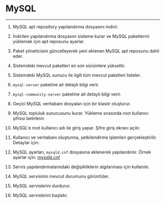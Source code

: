 # MySQL

---


1.  MySQL apt repository yapılandırma dosyasını indirir.


2.  İndirilen yapılandırma dosyasını sisteme kurar ve MySQL paketlerini yüklemek için apt reposunu ayarlar.


3.  Paket yöneticisini güncelleyerek yeni eklenen MySQL apt reposunu dahil eder.


4.  Sistemdeki mevcut paketleri en son sürümlere yükseltir.


5.  Sistemdeki MySQL sunucu ile ilgili tüm mevcut paketleri listeler.


6.  `mysql-server` paketine ait detaylı bilgi verir.


7.  `mysql-community-server` paketine ait detaylı bilgi verir.


8.  Geçici MySQL veritabanı dosyaları için bir klasör oluşturur.


9.  MySQL topluluk sunucusunu kurar. Yükleme sırasında root kullanıcı şifresi belirlenir.


10.  MySQL'e root kullanıcı adı ile giriş yapar. Şifre giriş ekranı açılır.


11.  Kullanıcı ve veritabanı oluşturma, yetkilendirme işlemleri gerçekleştirilir. Detaylar için: 
  


12.  MySQL ayarları, `mysqld.cnf` dosyasına eklenerek yapılandırılır. Örnek ayarlar için: 
  [mysqld.cnf](https://www.notion.so/mysqld-cnf-13d00f9eae5480c5b0f2df7e2513da4b?pvs=21)


13.  Servis yapılandırmalarındaki değişikliklerin algılanması için kullanılır.


14.  MySQL servisinin mevcut durumunu görüntüler.


15.  MySQL servislerini durdurur.


16.  MySQL servislerini başlatır.
